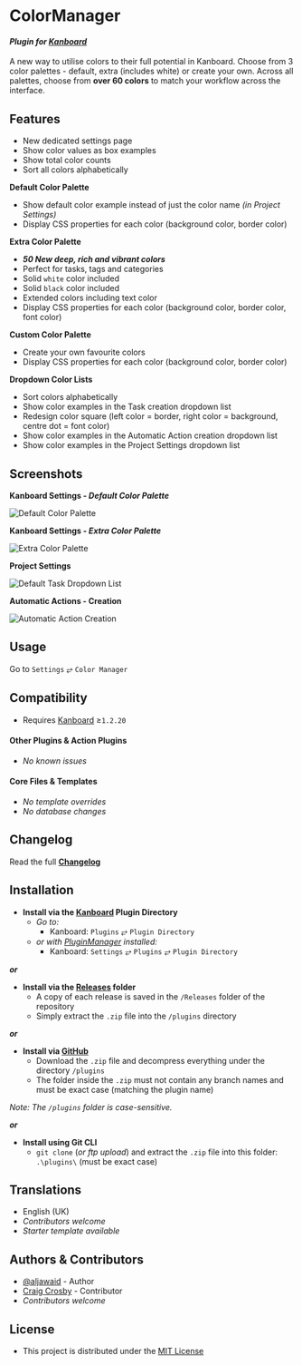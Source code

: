 # ColorManager

#### _Plugin for [Kanboard](https://github.com/fguillot/kanboard "Kanboard - Kanban Project Management Software")_

A new way to utilise colors to their full potential in Kanboard. Choose from 3 color palettes - default, extra (includes white) or create your own. Across all palettes, choose from **over 60 colors** to match your workflow across the interface.


Features
-------------

- New dedicated settings page
- Show color values as box examples
- Show total color counts
- Sort all colors alphabetically

**Default Color Palette**   
- Show default color example instead of just the color name _(in Project Settings)_
- Display CSS properties for each color (background color, border color)

**Extra Color Palette**  
- **_50 New deep, rich and vibrant colors_**
- Perfect for tasks, tags and categories
- Solid `white` color included
- Solid `black` color included
- Extended colors including text color
- Display CSS properties for each color (background color, border color, font color)

**Custom Color Palette**  
- Create your own favourite colors
- Display CSS properties for each color (background color, border color)

**Dropdown Color Lists**  
- Sort colors alphabetically
- Show color examples in the Task creation dropdown list
- Redesign color square (left color = border, right color = background, centre dot = font color)
- Show color examples in the Automatic Action creation dropdown list
- Show color examples in the Project Settings dropdown list

Screenshots
----------

**Kanboard Settings - _Default Color Palette_**  

![Default Color Palette](../master/screenshot-settings-default-palette.png "Default Color Palette")

**Kanboard Settings - _Extra Color Palette_**  

![Extra Color Palette](../master/screenshot-settings-extra-palette.png "Extra Color Palette")

**Project Settings**  

![Default Task Dropdown List](../master/screenshot-default-task-dropdown-list.png "Default Task Dropdown List")

**Automatic Actions - Creation**  

![Automatic Action Creation](../master/screenshot-automatic-action-dropdown-list.png "Automatic Action Dropdown List")


Usage
-------------

Go to `Settings` &#10562; `Color Manager`


Compatibility
-------------

- Requires [Kanboard](https://github.com/fguillot/kanboard "Kanboard - Kanban Project Management Software") ≥`1.2.20`

#### Other Plugins & Action Plugins
- _No known issues_
#### Core Files & Templates
- _No template overrides_
- _No database changes_


Changelog
---------

Read the full [**Changelog**](../master/changelog.md "See changes")
 

Installation
------------

- **Install via the [Kanboard](https://github.com/fguillot/kanboard "Kanboard - Kanban Project Management Software") Plugin Directory**
  - _Go to:_
    - Kanboard: `Plugins` &#10562; `Plugin Directory`
  - _or with [PluginManager](https://github.com/aljawaid/PluginManager) installed:_
    - Kanboard: `Settings` &#10562; `Plugins` &#10562; `Plugin Directory`

**_or_**

- **Install via the [Releases](../master/Releases/ "A copy of each release is saved in the folder") folder**
  - A copy of each release is saved in the `/Releases` folder of the repository
  - Simply extract the `.zip` file into the `/plugins` directory

**_or_**

- **Install via [GitHub](https://github.com/aljawaid "Find the correct plugin from the list of repositories")**
  - Download the `.zip` file and decompress everything under the directory `/plugins`
  - The folder inside the `.zip` must not contain any branch names and must be exact case (matching the plugin name)

_Note: The `/plugins` folder is case-sensitive._

**_or_**

- **Install using Git CLI**
  - `git clone` (_or ftp upload_) and extract the `.zip` file into this folder: `.\plugins\` (must be exact case)


Translations
------------

- English (UK)
- _Contributors welcome_
- _Starter template available_

Authors & Contributors
----------------------

- [@aljawaid](https://github.com/aljawaid) - Author
- [Craig Crosby](https://github.com/creecros) - Contributor
- _Contributors welcome_


License
-------
- This project is distributed under the [MIT License](../master/LICENSE "Read The MIT license")
